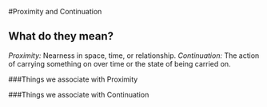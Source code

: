 #Proximity and  Continuation

## What do they mean?
*Proximity:* Nearness in space, time, or relationship.
*Continuation:* The action of carrying something on over time or the state of being carried on.

###Things we associate with Proximity


###Things we associate with Continuation
